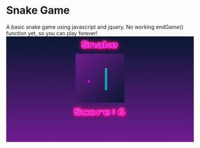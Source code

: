 # Snake Game
A basic snake game using javascript and jquery. No working endGame() function yet, so you can play forever!
![alt text](https://github.com/ScripteJunkie/Snake/blob/master/Screenshot.PNG)
